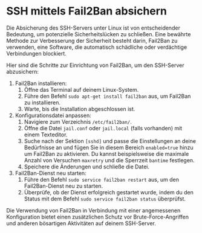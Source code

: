 # SSH mittels Fail2Ban absichern

Die Absicherung des SSH-Servers unter Linux ist von entscheidender Bedeutung, um potenzielle Sicherheitslücken zu schließen. Eine bewährte Methode zur Verbesserung der Sicherheit besteht darin, Fail2Ban zu verwenden, eine Software, die automatisch schädliche oder verdächtige Verbindungen blockiert.

Hier sind die Schritte zur Einrichtung von Fail2Ban, um den SSH-Server abzusichern:

1. Fail2Ban installieren:
   1. Öffne das Terminal auf deinem Linux-System.
   2. Führe den Befehl ```sudo apt-get install fail2ban``` aus, um Fail2Ban zu installieren.
   3. Warte, bis die Installation abgeschlossen ist.
2. Konfigurationsdatei anpassen:
   1. Navigiere zum Verzeichnis ```/etc/fail2ban/```.
   2. Öffne die Datei ```jail.conf``` oder ```jail.local``` (falls vorhanden) mit einem Texteditor.
   3. Suche nach der Sektion ```[sshd]``` und passe die Einstellungen an deine Bedürfnisse an und fügen Sie in diesem Bereich ```enabled=true``` hinzu um Fail2Ban zu aktivieren. Du kannst beispielsweise die maximale Anzahl von Versuchen ```maxretry``` und die Sperrzeit ```bantime``` festlegen.
   4. Speichere die Änderungen und schließe die Datei.
3. Fail2Ban-Dienst neu starten:
   1. Führe den Befehl ```sudo service fail2ban restart``` aus, um den Fail2Ban-Dienst neu zu starten.
   2. Überprüfe, ob der Dienst erfolgreich gestartet wurde, indem du den Status mit dem Befehl ```sudo service fail2ban status``` überprüfst.

Die Verwendung von Fail2Ban in Verbindung mit einer angemessenen Konfiguration bietet einen zusätzlichen Schutz vor Brute-Force-Angriffen und anderen bösartigen Aktivitäten auf deinem SSH-Server.